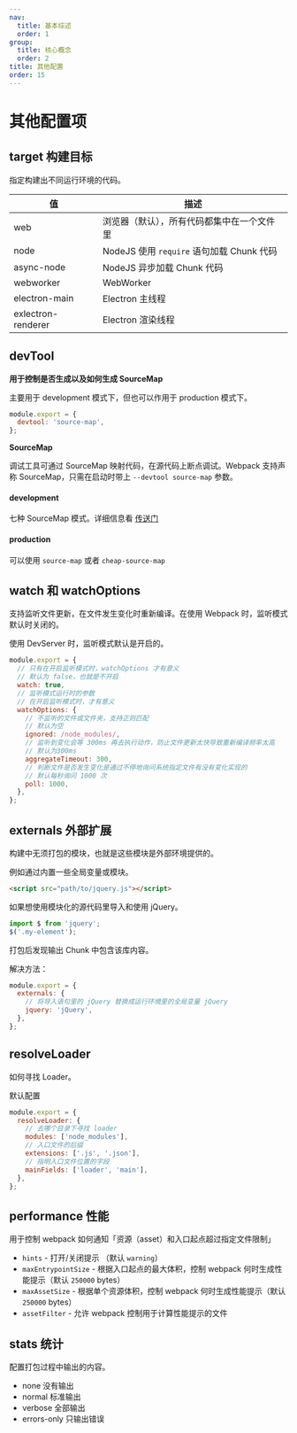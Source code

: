 ```yaml
---
nav:
  title: 基本综述
  order: 1
group:
  title: 核心概念
  order: 2
title: 其他配置
order: 15
---
```


# 其他配置项

## target 构建目标

指定构建出不同运行环境的代码。

| 值                 | 描述                                       |
| ------------------ | ------------------------------------------ |
| web                | 浏览器（默认），所有代码都集中在一个文件里 |
| node               | NodeJS 使用 `require` 语句加载 Chunk 代码  |
| async-node         | NodeJS 异步加载 Chunk 代码                 |
| webworker          | WebWorker                                  |
| electron-main      | Electron 主线程                            |
| exlectron-renderer | Electron 渲染线程                          |

## devTool

**用于控制是否生成以及如何生成 SourceMap**

主要用于 development 模式下，但也可以作用于 production 模式下。

```js
module.export = {
  devtool: 'source-map',
};
```

**SourceMap**

调试工具可通过 SourceMap 映射代码，在源代码上断点调试。Webpack 支持声称 SourceMap，只需在启动时带上 `--devtool source-map` 参数。

#### development

七种 SourceMap 模式。详细信息看 [传送门](https://webpack.docschina.org/configuration/devtool/)

#### production

可以使用 `source-map` 或者 `cheap-source-map`

## watch 和 watchOptions

支持监听文件更新，在文件发生变化时重新编译。在使用 Webpack 时，监听模式默认时关闭的。

使用 DevServer 时，监听模式默认是开启的。

```js
module.export = {
  // 只有在开启监听模式时，watchOptions 才有意义
  // 默认为 false，也就是不开启
  watch: true,
  // 监听模式运行时的参数
  // 在开启监听模式时，才有意义
  watchOptions: {
    // 不监听的文件或文件夹，支持正则匹配
    // 默认为空
    ignored: /node_modules/,
    // 监听到变化会等 300ms 再去执行动作，防止文件更新太快导致重新编译频率太高
    // 默认为300ms
    aggregateTimeout: 300,
    // 判断文件是否发生变化是通过不停地询问系统指定文件有没有变化实现的
    // 默认每秒询问 1000 次
    poll: 1000,
  },
};
```

## externals 外部扩展

构建中无须打包的模块，也就是这些模块是外部环境提供的。

例如通过内置一些全局变量或模块。

```html
<script src="path/to/jquery.js"></script>
```

如果想使用模块化的源代码里导入和使用 jQuery。

```js
import $ from 'jquery';
$('.my-element');
```

打包后发现输出 Chunk 中包含该库内容。

解决方法：

```js
module.export = {
  externals: {
    // 将导入语句里的 jQuery 替换成运行环境里的全局变量 jQuery
    jquery: 'jQuery',
  },
};
```

## resolveLoader

如何寻找 Loader。

默认配置

```js
module.export = {
  resolveLoader: {
    // 去哪个目录下寻找 loader
    modules: ['node_modules'],
    // 入口文件的后缀
    extensions: ['.js', '.json'],
    // 指明入口文件位置的字段
    mainFields: ['loader', 'main'],
  },
};
```

## performance 性能

用于控制 webpack 如何通知「资源（asset）和入口起点超过指定文件限制」

- `hints` - 打开/关闭提示 （默认 `warning`）
- `maxEntrypointSize` - 根据入口起点的最大体积，控制 webpack 何时生成性能提示（默认 `250000` bytes）
- `maxAssetSize` - 根据单个资源体积，控制 webpack 何时生成性能提示（默认 `250000` bytes）
- `assetFilter` - 允许 webpack 控制用于计算性能提示的文件

## stats 统计

配置打包过程中输出的内容。

- none 没有输出
- normal 标准输出
- verbose 全部输出
- errors-only 只输出错误
